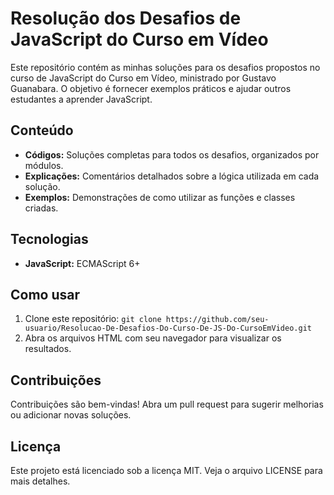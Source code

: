 # Resolução dos Desafios de JavaScript do Curso em Vídeo

Este repositório contém as minhas soluções para os desafios propostos no curso de JavaScript do Curso em Vídeo, ministrado por Gustavo Guanabara. O objetivo é fornecer exemplos práticos e ajudar outros estudantes a aprender JavaScript.

## Conteúdo
* **Códigos:** Soluções completas para todos os desafios, organizados por módulos.
* **Explicações:** Comentários detalhados sobre a lógica utilizada em cada solução.
* **Exemplos:** Demonstrações de como utilizar as funções e classes criadas.

## Tecnologias
* **JavaScript:** ECMAScript 6+

## Como usar
1. Clone este repositório: `git clone https://github.com/seu-usuario/Resolucao-De-Desafios-Do-Curso-De-JS-Do-CursoEmVideo.git`
2. Abra os arquivos HTML com seu navegador para visualizar os resultados.

## Contribuições
Contribuições são bem-vindas! Abra um pull request para sugerir melhorias ou adicionar novas soluções.

## Licença
Este projeto está licenciado sob a licença MIT. Veja o arquivo LICENSE para mais detalhes.
